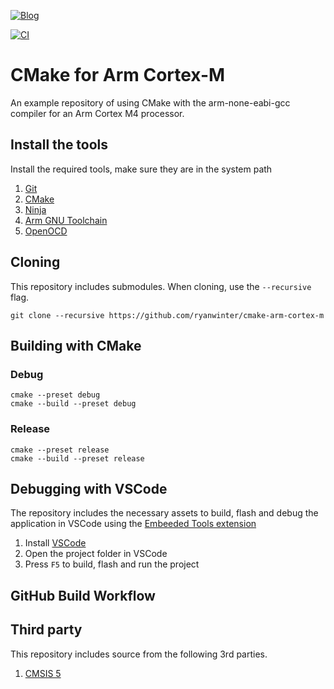 [![Blog](https://img.shields.io/badge/blog-Ryan%20Winter-orange?style=flat-square)](https://ryanwinter.org)

[![CI](https://github.com/ryanwinter/cmake-arm-template/actions/workflows/CI.yml/badge.svg)](https://github.com/ryanwinter/cmake-arm-template/actions/workflows/CI.yml)

# CMake for Arm Cortex-M

An example repository of using CMake with the arm-none-eabi-gcc compiler for an Arm Cortex M4 processor.

## Install the tools

Install the required tools, make sure they are in the system path
1. [Git](https://git-scm.com/downloads)
1. [CMake](https://cmake.org/download/)
1. [Ninja](https://github.com/ninja-build/ninja/releases)
1. [Arm GNU Toolchain](https://developer.arm.com/tools-and-software/open-source-software/developer-tools/gnu-toolchain/gnu-rm/downloads)
1. [OpenOCD](https://github.com/openocd-org/openocd/releases)

## Cloning

This repository includes submodules. When cloning, use the ```--recursive``` flag.
``` 
git clone --recursive https://github.com/ryanwinter/cmake-arm-cortex-m
```

## Building with CMake

### Debug

```
cmake --preset debug
cmake --build --preset debug
```

### Release

```
cmake --preset release
cmake --build --preset release
```

## Debugging with VSCode

The repository includes the necessary assets to build, flash and debug the application in VSCode using the [Embeeded Tools extension](https://marketplace.visualstudio.com/items?itemName=ms-vscode.vscode-embedded-tools)

1. Install [VSCode](https://code.visualstudio.com/Download)
1. Open the project folder in VSCode
1. Press `F5` to build, flash and run the project

## GitHub Build Workflow

## Third party

This repository includes source from the following 3rd parties.

1. [CMSIS 5](https://github.com/ARM-software/CMSIS_5)
